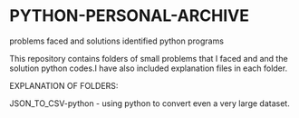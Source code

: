 # PYTHON-PERSONAL-ARCHIVE
problems faced and solutions identified python programs

This repository contains folders of small problems that I faced and and the solution python codes.I have also included explanation files in each folder.

EXPLANATION OF FOLDERS:

JSON_TO_CSV-python - using python to convert even a very large dataset.
